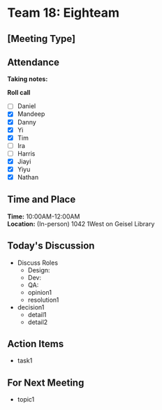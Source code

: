# Team 18: Eighteam

## \[Meeting Type\]
  
## Attendance
**Taking notes:** <name>
  
**Roll call**
- [ ] Daniel
- [x] Mandeep
- [x] Danny
- [x] Yi
- [x] Tim
- [ ] Ira
- [ ] Harris
- [x] Jiayi
- [x] Yiyu
- [x] Nathan
  
## Time and Place
**Time:** 10:00AM-12:00AM
<br/>
**Location:** (In-person) 1042 1West on Geisel Library 
  
## Today's Discussion
- Discuss Roles
  - Design:
  - Dev:
  - QA:
  - opinion1
  - resolution1
- decision1
  - detail1
  - detail2
  
## Action Items
- task1
 
## For Next Meeting
- topic1
